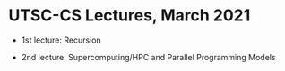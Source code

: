 # UTSC-CS Lectures, March 2021

* 1st lecture: Recursion

* 2nd lecture: Supercomputing/HPC and Parallel Programming Models
